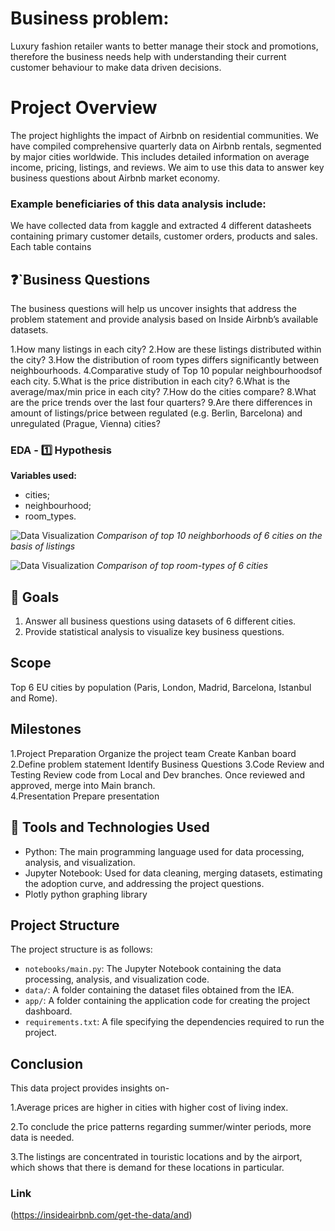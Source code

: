 
# Business problem:

Luxury fashion retailer wants to better manage their stock and promotions, therefore the business needs help with understanding their current customer behaviour to make data driven decisions. 


# Project Overview
The project highlights the impact of Airbnb on residential communities.  We have compiled comprehensive quarterly data on Airbnb rentals, segmented by major cities worldwide. This includes detailed information on average income, pricing, listings, and reviews.
We aim to use this data to answer key business questions about Airbnb market economy.



### Example beneficiaries of this data analysis include:  
We have collected data from kaggle and extracted 4 different datasheets containing primary customer details, customer orders, products and sales. Each table contains 

## :question:`Business Questions
The business questions will help us uncover insights that address the problem statement and provide analysis based on Inside Airbnb’s available datasets.

1.How many listings in each city?
2.How are these listings distributed within the city?
3.How the distribution of room types differs significantly between neighbourhoods.
4.Comparative study of Top 10 popular neighbourhoodsof each city.
5.What is the price distribution in each city?
6.What is the average/max/min price in each city?
7.How do the cities compare?
8.What are the price trends over the last four quarters?
9.Are there differences in amount of listings/price between regulated (e.g. Berlin, Barcelona) and unregulated (Prague, Vienna) cities?

### **EDA - 1️⃣ Hypothesis**

**Variables used:**

- cities;
- neighbourhood;
- room_types.


![Data Visualization](EDA/EDA_visualizations/Countplot1.png)
*Comparison of top 10 neighborhoods of 6 cities on the basis of listings*

![Data Visualization](EDA/EDA_visualizations/Stackedplot1.png)
*Comparison of top room-types of 6 cities*



  
## :goal_net: Goals
1. Answer all business questions using datasets of 6 different cities.
2. Provide statistical analysis to visualize key business questions.

## Scope
Top 6 EU cities by population (Paris, London, Madrid, Barcelona, Istanbul and Rome). 

## Milestones
1.Project Preparation
  Organize the project team
  Create Kanban board
2.Define problem statement
  Identify Business Questions
3.Code Review and Testing
  Review code from Local and Dev branches. 
  Once reviewed and approved, merge into Main branch.  
4.Presentation
  Prepare presentation

## :toolbox: Tools and Technologies Used

- Python: The main programming language used for data processing, analysis, and visualization.
- Jupyter Notebook: Used for data cleaning, merging datasets, estimating the adoption curve, and addressing the project questions.
- Plotly python graphing library

## Project Structure

The project structure is as follows:

- `notebooks/main.py`: The Jupyter Notebook containing the data processing, analysis, and visualization code.
- `data/`: A folder containing the dataset files obtained from the IEA.
- `app/`: A folder containing the application code for creating the project dashboard.
- `requirements.txt`: A file specifying the dependencies required to run the project.

##

## Conclusion

This data project provides insights on-

1.Average prices are higher in cities with higher cost of living index.

2.To conclude the price patterns regarding summer/winter periods, more data is needed.

3.The listings are concentrated in touristic locations and by the airport, which shows 
  that there is demand for these locations in particular. 

### Link
(https://insideairbnb.com/get-the-data/and)
  
